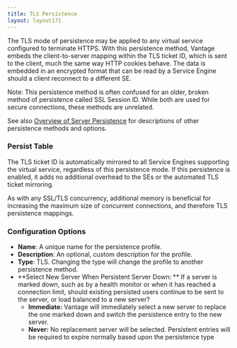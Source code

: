 ```yaml
---
title: TLS Persistence
layout: layout171
---
```

The TLS mode of persistence may be applied to any virtual service configured to terminate HTTPS. With this persistence method, Vantage embeds the client-to-server mapping within the TLS ticket ID, which is sent to the client, much the same way HTTP cookies behave. The data is embedded in an encrypted format that can be read by a Service Engine should a client reconnect to a different SE.

Note:  This persistence method is often confused for an older, broken method of persistence called SSL Session ID. While both are used for secure connections, these methods are unrelated.

See also <a href="{% vpath %}/overview-of-server-persistence">Overview of Server Persistence</a> for descriptions of other persistence methods and options.

### Persist Table

The TLS ticket ID is automatically mirrored to all Service Engines supporting the virtual service, regardless of this persistence mode. If this persistence is enabled, it adds no additional overhead to the SEs or the automated TLS ticket mirroring.

As with any SSL/TLS concurrency, additional memory is beneficial for increasing the maximum size of concurrent connections, and therefore TLS persistence mappings.

### Configuration Options

* **Name**:  A unique name for the persistence profile.
* **Description**:  An optional, custom description for the profile.
* **Type**:  TLS.  Changing the type will change the profile to another persistence method.
* **Select New Server When Persistent Server Down: ** If a server is marked down, such as by a health monitor or when it has reached a connection limit, should existing persisted users continue to be sent to the server, or load balanced to a new server?  
    * **Immediate:**  Vantage will immediately select a new server to replace the one marked down and switch the persistence entry to the new server.
    * **Never:**  No replacement server will be selected. Persistent entries will be required to expire normally based upon the persistence type 